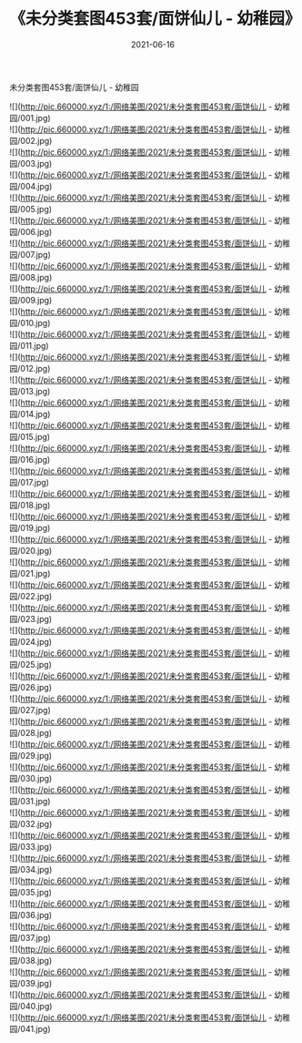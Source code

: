 ﻿---
layout: post
title:  《未分类套图453套/面饼仙儿 - 幼稚园》
date:   2021-06-16
img: http://pic.660000.xyz/1:/网络美图/2021/未分类套图453套/面饼仙儿 - 幼稚园/000.jpg
categories: [美女, 清纯, 唯美]
---

未分类套图453套/面饼仙儿 - 幼稚园

 ![](http://pic.660000.xyz/1:/网络美图/2021/未分类套图453套/面饼仙儿 - 幼稚园/001.jpg) <br>![](http://pic.660000.xyz/1:/网络美图/2021/未分类套图453套/面饼仙儿 - 幼稚园/002.jpg) <br>![](http://pic.660000.xyz/1:/网络美图/2021/未分类套图453套/面饼仙儿 - 幼稚园/003.jpg) <br>![](http://pic.660000.xyz/1:/网络美图/2021/未分类套图453套/面饼仙儿 - 幼稚园/004.jpg) <br>![](http://pic.660000.xyz/1:/网络美图/2021/未分类套图453套/面饼仙儿 - 幼稚园/005.jpg) <br>![](http://pic.660000.xyz/1:/网络美图/2021/未分类套图453套/面饼仙儿 - 幼稚园/006.jpg) <br>![](http://pic.660000.xyz/1:/网络美图/2021/未分类套图453套/面饼仙儿 - 幼稚园/007.jpg) <br>![](http://pic.660000.xyz/1:/网络美图/2021/未分类套图453套/面饼仙儿 - 幼稚园/008.jpg) <br>![](http://pic.660000.xyz/1:/网络美图/2021/未分类套图453套/面饼仙儿 - 幼稚园/009.jpg) <br>![](http://pic.660000.xyz/1:/网络美图/2021/未分类套图453套/面饼仙儿 - 幼稚园/010.jpg) <br>![](http://pic.660000.xyz/1:/网络美图/2021/未分类套图453套/面饼仙儿 - 幼稚园/011.jpg) <br>![](http://pic.660000.xyz/1:/网络美图/2021/未分类套图453套/面饼仙儿 - 幼稚园/012.jpg) <br>![](http://pic.660000.xyz/1:/网络美图/2021/未分类套图453套/面饼仙儿 - 幼稚园/013.jpg) <br>![](http://pic.660000.xyz/1:/网络美图/2021/未分类套图453套/面饼仙儿 - 幼稚园/014.jpg) <br>![](http://pic.660000.xyz/1:/网络美图/2021/未分类套图453套/面饼仙儿 - 幼稚园/015.jpg) <br>![](http://pic.660000.xyz/1:/网络美图/2021/未分类套图453套/面饼仙儿 - 幼稚园/016.jpg) <br>![](http://pic.660000.xyz/1:/网络美图/2021/未分类套图453套/面饼仙儿 - 幼稚园/017.jpg) <br>![](http://pic.660000.xyz/1:/网络美图/2021/未分类套图453套/面饼仙儿 - 幼稚园/018.jpg) <br>![](http://pic.660000.xyz/1:/网络美图/2021/未分类套图453套/面饼仙儿 - 幼稚园/019.jpg) <br>![](http://pic.660000.xyz/1:/网络美图/2021/未分类套图453套/面饼仙儿 - 幼稚园/020.jpg) <br>![](http://pic.660000.xyz/1:/网络美图/2021/未分类套图453套/面饼仙儿 - 幼稚园/021.jpg) <br>![](http://pic.660000.xyz/1:/网络美图/2021/未分类套图453套/面饼仙儿 - 幼稚园/022.jpg) <br>![](http://pic.660000.xyz/1:/网络美图/2021/未分类套图453套/面饼仙儿 - 幼稚园/023.jpg) <br>![](http://pic.660000.xyz/1:/网络美图/2021/未分类套图453套/面饼仙儿 - 幼稚园/024.jpg) <br>![](http://pic.660000.xyz/1:/网络美图/2021/未分类套图453套/面饼仙儿 - 幼稚园/025.jpg) <br>![](http://pic.660000.xyz/1:/网络美图/2021/未分类套图453套/面饼仙儿 - 幼稚园/026.jpg) <br>![](http://pic.660000.xyz/1:/网络美图/2021/未分类套图453套/面饼仙儿 - 幼稚园/027.jpg) <br>![](http://pic.660000.xyz/1:/网络美图/2021/未分类套图453套/面饼仙儿 - 幼稚园/028.jpg) <br>![](http://pic.660000.xyz/1:/网络美图/2021/未分类套图453套/面饼仙儿 - 幼稚园/029.jpg) <br>![](http://pic.660000.xyz/1:/网络美图/2021/未分类套图453套/面饼仙儿 - 幼稚园/030.jpg) <br>![](http://pic.660000.xyz/1:/网络美图/2021/未分类套图453套/面饼仙儿 - 幼稚园/031.jpg) <br>![](http://pic.660000.xyz/1:/网络美图/2021/未分类套图453套/面饼仙儿 - 幼稚园/032.jpg) <br>![](http://pic.660000.xyz/1:/网络美图/2021/未分类套图453套/面饼仙儿 - 幼稚园/033.jpg) <br>![](http://pic.660000.xyz/1:/网络美图/2021/未分类套图453套/面饼仙儿 - 幼稚园/034.jpg) <br>![](http://pic.660000.xyz/1:/网络美图/2021/未分类套图453套/面饼仙儿 - 幼稚园/035.jpg) <br>![](http://pic.660000.xyz/1:/网络美图/2021/未分类套图453套/面饼仙儿 - 幼稚园/036.jpg) <br>![](http://pic.660000.xyz/1:/网络美图/2021/未分类套图453套/面饼仙儿 - 幼稚园/037.jpg) <br>![](http://pic.660000.xyz/1:/网络美图/2021/未分类套图453套/面饼仙儿 - 幼稚园/038.jpg) <br>![](http://pic.660000.xyz/1:/网络美图/2021/未分类套图453套/面饼仙儿 - 幼稚园/039.jpg) <br>![](http://pic.660000.xyz/1:/网络美图/2021/未分类套图453套/面饼仙儿 - 幼稚园/040.jpg) <br>![](http://pic.660000.xyz/1:/网络美图/2021/未分类套图453套/面饼仙儿 - 幼稚园/041.jpg) <br>